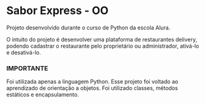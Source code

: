<h1>Sabor Express - OO</h1>
<p>Projeto desenvolvido durante o curso de Python da escola Alura.</p>
<p>O intuito do projeto é desenvolver uma plataforma de restaurantes delivery, podendo cadastrar o restaurante pelo proprietário ou administrador, ativá-lo e desativá-lo.</p>
<h3>IMPORTANTE</h3>
<p>Foi utilizada apenas a linguagem Python. Esse projeto foi voltado ao aprendizado de orientação a objetos. Foi utilizado classes, métodos estáticos e encapsulamento. </p>
